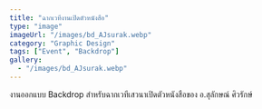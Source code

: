 ```yaml
---
title: "ฉากเวทีงานเปิดตัวหนังสือ"
type: "image"
imageUrl: "/images/bd_AJsurak.webp"
category: "Graphic Design"
tags: ["Event", "Backdrop"]
gallery:
  - "/images/bd_AJsurak.webp"
---
```


งานออกแบบ Backdrop สำหรับฉากเวทีเสวนาเปิดตัวหนังสือของ อ.สุลักษณ์ ศิวรักษ์
